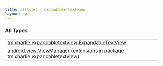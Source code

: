 ```yaml
---
title: alltypes - expandable-textview
layout: api
---
```


### All Types

<table class="api-docs-table">
<tbody>
<tr>
<td markdown="1">
<a href="../tm.charlie.expandabletextview/-expandable-text-view/index.html">tm.charlie.expandabletextview.ExpandableTextView</a>
</td>
<td markdown="1">

</td>
</tr>
<tr>
<td markdown="1">
<a href="../tm.charlie.expandabletextview/android.view.-view-manager/index.html">android.view.ViewManager</a> (extensions in package tm.charlie.expandabletextview)
</td>
<td markdown="1">

</td>
</tr>
</tbody>
</table>
